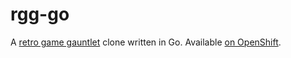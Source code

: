 # rgg-go

A [retro game gauntlet](http://s3kr.it/gauntlet.html) clone written in Go. Available [on OpenShift](https://rgg-lassana.rhcloud.com/).
